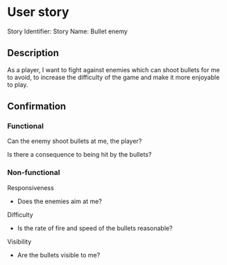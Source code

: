 # User story 

Story Identifier: 
Story Name: Bullet enemy


## Description 

As a player, I want to fight against enemies which can shoot bullets for me to avoid, to increase the difficulty of the game and make it more enjoyable to play.

## Confirmation

### Functional
Can the enemy shoot bullets at me, the player?

Is there a consequence to being hit by the bullets?

### Non-functional
Responsiveness
- Does the enemies aim at me? 

Difficulty
- Is the rate of fire and speed of the bullets reasonable?

Visibility
- Are the bullets visible to me?

